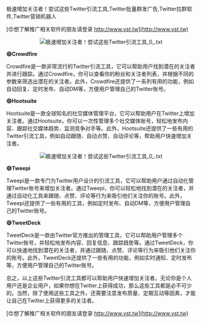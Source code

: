 极速增加关注者！尝试这些Twitter引流工具,Twitter批量群发广告,Twitter拉群软件,Twitter营销机器人

[😍想了解推广相关软件的朋友请登录 http://www.vst.tw](http://www.vst.tw)

 <center><img src="https://vst.tw/MP4/tuiguang/png/7.png" alt="极速增加关注者！尝试这些Twitter引流工具_0_.txt"></center>

**😄Crowdfire**

Crowdfire是一款非常流行的Twitter引流工具，它可以帮助用户找到潜在的关注者并进行跟踪。通过Crowdfire，你可以查看你的粉丝和关注者列表，并根据不同的参数来筛选出潜在的关注者。此外，Crowdfire还提供了一系列有用的功能，例如自动回复、定时发布、自动DM等，方便用户管理自己的Twitter账号。

**😄Hootsuite**

Hootsuite是一款全球知名的社交媒体管理平台，它可以帮助用户在Twitter上增加关注者。通过Hootsuite，你可以一次性管理多个社交媒体账号，轻松地发布内容、跟踪社交媒体趋势、监测竞争对手等。此外，Hootsuite还提供了一些有用的Twitter引流工具，例如自动跟随、自动点赞、自动评论等，帮助用户快速增加关注者。

 <center><img src="https://vst.tw/MP4/tuiguang/png/8.png" alt="极速增加关注者！尝试这些Twitter引流工具_0_.txt"></center>

**😄Tweepi**

Tweepi是一款专门为Twitter用户设计的引流工具，它可以帮助用户通过自动化管理Twitter账号来增加关注者。通过Tweepi，你可以轻松地找到潜在的关注者，并通过自动化工具来跟随、点赞、评论等行为来吸引他们关注你的账号。此外，Tweepi还提供了一些有用的工具，例如定时发布、自动DM等，方便用户管理自己的Twitter账号。

**😄TweetDeck**

TweetDeck是一款由Twitter官方推出的管理工具，它可以帮助用户管理多个Twitter账号，并轻松地发布内容、回复信息、跟踪趋势等。通过TweetDeck，你可以快速地找到潜在的关注者，并通过跟随、点赞、评论等行为来吸引他们关注你的账号。此外，TweetDeck还提供了一些有用的功能，例如实时通知、定时发布等，方便用户管理自己的Twitter账号。

总之，以上这些Twitter引流工具都可以帮助用户快速增加关注者。无论你是个人用户还是企业用户，如果你想在Twitter上获得成功，那么这些工具都是必不可少的。当然，除了使用这些工具之外，还需要注意发布质量、定期互动等因素，才能让自己在Twitter上获得更多的关注者。

[😍想了解推广相关软件的朋友请登录 http://www.vst.tw](http://www.vst.tw)



